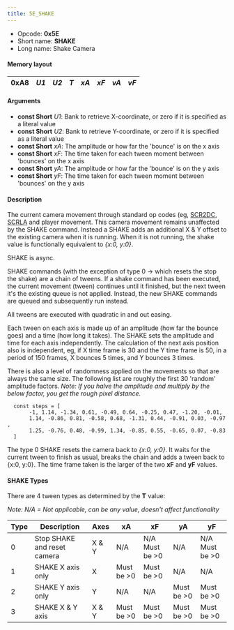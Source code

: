 ```yaml
---
title: 5E_SHAKE
---
```


- Opcode: **0x5E**
- Short name: **SHAKE**
- Long name: Shake Camera

#### Memory layout

| 0xA8 | *U1* | *U2* | *T* | *xA* | *xF* | *vA* | *vF* |
|------|------|------|-----|------|------|------|------|

#### Arguments

- **const Short** *U1*: Bank to retrieve X-coordinate, or zero if it is specified as a literal value
- **const Short** *U2*: Bank to retrieve Y-coordinate, or zero if it is specified as a literal value
- **const Short** *xA*: The amplitude or how far the 'bounce' is on the x axis
- **const Short** *xF*: The time taken for each tween moment between 'bounces' on the x axis
- **const Short** *yA*: The amplitude or how far the 'bounce' is on the y axis
- **const Short** *yF*: The time taken for each tween moment between 'bounces' on the y axis

#### Description

The current camera movement through standard op codes (eg, [SCR2DC](FF7/Field/Script/Opcodes/66_SCR2DC "wikilink"), [SCRLA](63_SCRLA.md) and player movement. This camera movement remains unaffected by the SHAKE command. Instead a SHAKE adds an additional X & Y offset to the existing camera when it is running. When it is not running, the shake value is functionally equivalent to *{x:0, y:0}*.

SHAKE is async.

SHAKE commands (with the exception of type 0 -\> which resets the stop the shake) are a chain of tweens. If a shake command has been executed, the current movement (tween) continues until it finished, but the next tween it's the existing queue is not applied. Instead, the new SHAKE commands are queued and subsequently run instead.

All tweens are executed with quadratic in and out easing.

Each tween on each axis is made up of an amplitude (how far the bounce goes) and a time (how long it takes). The SHAKE sets the amplitude and time for each axis independently. The calculation of the next axis position also is independent, eg, if X time frame is 30 and the Y time frame is 50, in a period of 150 frames, X bounces 5 times, and Y bounces 3 times.

There is also a level of randomness applied on the movements so that are always the same size. The following list are roughly the first 30 'random' amplitude factors. *Note: If you halve the amplitude and multiply by the below factor, you get the rough pixel distance.*

`  const steps = [`  
`       -1, 1.14, -1.34, 0.61, -0.49, 0.64, -0.25, 0.47, -1.20, -0.01,`  
`       1.14, -0.86, 0.81, -0.58, 0.68, -1.31, 0.44, -0.91, 0.03, -0.97,`  
`       1.25, -0.76, 0.48, -0.99, 1.34, -0.85, 0.55, -0.65, 0.07, -0.83`  
`  ]`

The type 0 SHAKE resets the camera back to *{x:0, y:0}*. It waits for the current tween to finish as usual, breaks the chain and adds a tween back to {x:0, y:0}. The time frame taken is the larger of the two **xF** and **yF** values.

#### SHAKE Types

There are 4 tween types as determined by the **T** value:

*Note: N/A = Not applicable, can be any value, doesn't affect functionality*

| Type | Description | Axes | xA | xF | yA | yF |
|----|----|----|----|----|----|----|
| 0 | Stop SHAKE and reset camera | X & Y | N/A | N/A Must be \>0 | N/A | N/A Must be \>0 |
| 1 | SHAKE X axis only | X | Must be \>0 | Must be \>0 | N/A | N/A |
| 2 | SHAKE Y axis only | Y | N/A | N/A | Must be \>0 | Must be \>0 |
| 3 | SHAKE X & Y axis | X & Y | Must be \>0 | Must be \>0 | Must be \>0 | Must be \>0 |
